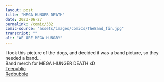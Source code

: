 ```yaml
---
layout: post
title: "MEGA HUNGER DEATH"
date: 2023-06-27
permalink: /comic/332
comic-source: "assets/images/comics/TheBand_fin.jpg"
transcript: ""
alt: "WE ARE MEGA HUNGRY"
---
```

I took this picture of the dogs, and decided it was a band picture, so they needed a band... 
<br>
Band merch for MEGA HUNGER DEATH xD
<BR> <a href="https://www.teepublic.com/t-shirt/47121490-mega-hunger-death?store_id=108279">Teepublic</a> 
<BR> <a href="https://www.redbubble.com/i/sticker/MEGA-HUNGER-DEATH-by-BugsAndMonsters/147775411.EJUG5">Redbubble</a> 
